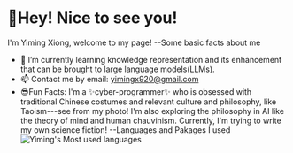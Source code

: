 # 💖Hey! Nice to see you!
I'm Yiming Xiong, welcome to my page! 
--Some basic facts about me
- 🌱 I’m currently learning knowledge representation and its enhancement that can be brought to large language models(LLMs).
- 📫 Contact me by email: yimingx920@gmail.com
- 😎Fun Facts: I'm a ✨cyber-programmer✨ who is obsessed with traditional Chinese costumes and relevant culture and philosophy, like Taoism---see from my photo! I'm also exploring the philosophy in AI like the theory of mind and human chauvinism. Currently, I'm trying to write my own science fiction!
--Languages and Pakages I used
![Yiming's Most used languages](https://github-readme-stats.vercel.app/api/top-langs?username=zksha&show_icons=true&count_private=true&theme=gotham)
